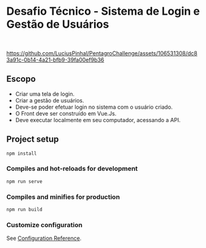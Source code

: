 # Desafio Técnico - Sistema de Login e Gestão de Usuários

&nbsp;&nbsp;


https://github.com/LuciusPinhal/PentagroChallenge/assets/106531308/dc83a91c-0b14-4a21-bfb9-39fa00ef9b36



## Escopo

- Criar uma tela de login.
- Criar a gestão de usuários.
- Deve-se poder efetuar login no sistema com o usuário criado.
- O Front deve ser construído em Vue.Js.
- Deve executar localmente em seu computador, acessando a API.


## Project setup
```
npm install
```

### Compiles and hot-reloads for development
```
npm run serve
```

### Compiles and minifies for production
```
npm run build
```

### Customize configuration
See [Configuration Reference](https://cli.vuejs.org/config/).
